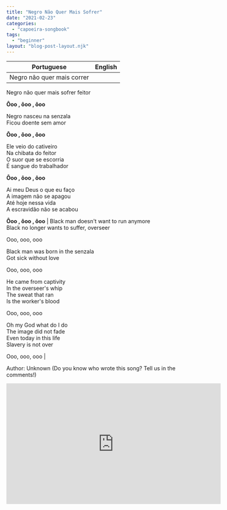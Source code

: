 ```yaml
---
title: "Negro Não Quer Mais Sofrer"
date: "2021-02-23"
categories: 
  - "capoeira-songbook"
tags: 
  - "beginner"
layout: "blog-post-layout.njk"
---
```


| Portuguese | English |
| --- | --- |
| Negro não quer mais correr  
Negro não quer mais sofrer feitor  
  
**Ôoo , ôoo , ôoo**  
  
Negro nasceu na senzala  
Ficou doente sem amor  
  
**Ôoo , ôoo , ôoo**  
  
Ele veio do cativeiro  
Na chibata do feitor  
O suor que se escorria  
É sangue do trabalhador  
  
**Ôoo , ôoo , ôoo**  
  
Ai meu Deus o que eu faço  
A imagem não se apagou  
Até hoje nessa vida  
A escravidão não se acabou  
  
**Ôoo , ôoo , ôoo** | Black man doesn't want to run anymore  
Black no longer wants to suffer, overseer  
  
Ooo, ooo, ooo  
  
Black man was born in the senzala  
Got sick without love  
  
Ooo, ooo, ooo  
  
He came from captivity  
In the overseer's whip  
The sweat that ran  
Is the worker's blood  
  
Ooo, ooo, ooo  
  
Oh my God what do I do  
The image did not fade  
Even today in this life  
Slavery is not over  
  
Ooo, ooo, ooo |

<figcaption>

Author: Unknown (Do you know who wrote this song? Tell us in the comments!)

</figcaption>

<iframe width="560" height="315" src="https://www.youtube.com/embed/jKagQwavn6I" title="YouTube video player" frameborder="0" allow="accelerometer; autoplay; clipboard-write; encrypted-media; gyroscope; picture-in-picture" allowfullscreen></iframe>
